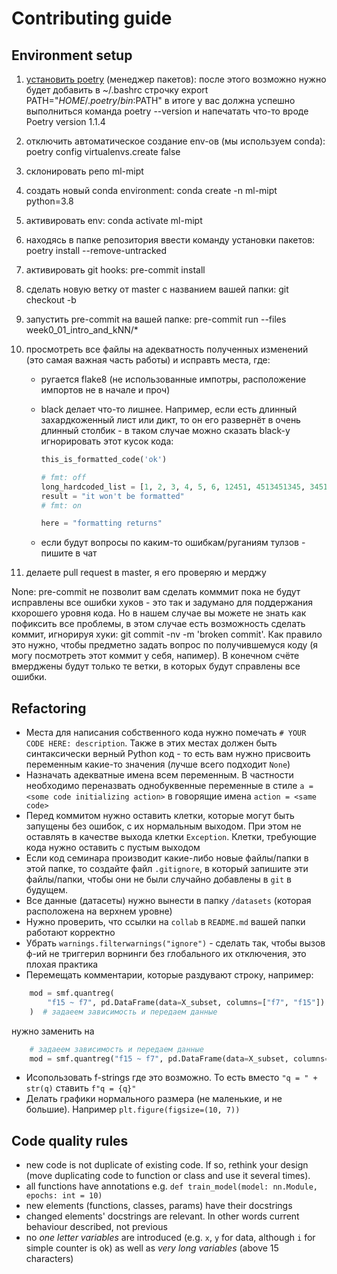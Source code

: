 # Contributing guide

## Environment setup

1. [установить poetry](https://python-poetry.org/docs/#installation) (менеджер пакетов):
   после этого возможно нужно будет добавить в ~/.bashrc строчку export
   PATH="$HOME/.poetry/bin:$PATH" в итоге у вас должна успешно выполниться команда poetry
   --version и напечатать что-то вроде Poetry version 1.1.4
1. отключить автоматическое создание env-ов (мы используем conda): poetry config
   virtualenvs.create false
1. склонировать репо ml-mipt
1. создать новый conda environment: conda create -n ml-mipt python=3.8
1. активировать env: conda activate ml-mipt
1. находясь в папке репозитория ввести команду установки пакетов: poetry install
   --remove-untracked
1. активировать git hooks: pre-commit install
1. сделать новую ветку от master с названием вашей папки: git checkout -b <your week name>
1. запустить pre-commit на вашей папке: pre-commit run --files week0_01_intro_and_kNN/\*
1. просмотреть все файлы на адекватность полученных изменений (это самая важная часть
   работы) и исправть места, где:

   - ругается flake8 (не использованные импотры, расположение импортов не в начале и проч)
   - black делает что-то лишнее. Например, если есть длинный захардкоженный лист или дикт,
     то он его развернёт в очень длинный столбик - в таком случае можно сказать black-у
     игнорировать этот кусок кода:

     ```python
     this_is_formatted_code('ok')

     # fmt: off
     long_hardcoded_list = [1, 2, 3, 4, 5, 6, 12451, 4513451345, 34513451345]
     result = "it won't be formatted"
     # fmt: on

     here = "formatting returns"
     ```

   - если будут вопросы по каким-то ошибкам/руганиям тулзов - пишите в чат

1. делаете pull request в master, я его проверяю и мерджу

None: pre-commit не позволит вам сделать комммит пока не будут исправлены все ошибки
хуков - это так и задумано для поддержания кхорошего уровня кода. Но в нашем случае вы
можете не знать как пофиксить все проблемы, в этом случае есть возможность сделать коммит,
игнорируя хуки: git commit -nv -m 'broken commit'. Как правило это нужно, чтобы предметно
задать вопрос по получившемуся коду (я могу посмотреть этот коммит у себя, напимер). В
конечном счёте вмерджены будут только те ветки, в которых будут справлены все ошибки.

## Refactoring

- Места для написания собственного кода нужно помечать `# YOUR CODE HERE: description`.
  Также в этих местах должен быть синтаксически верный Python код - то есть вам нужно
  присвоить переменным какие-то значения (лучше всего подходит `None`)
- Назначать адекватные имена всем переменным. В частности необходимо переназвать
  однобуквенные переменные в стиле `a = <some code initializing action>` в говорящие имена
  `action = <same code>`
- Перед коммитом нужно оставить клетки, которые могут быть запущены без ошибок, с их
  нормальным выходом. При этом не оставлять в качестве выхода клетки `Exception`. Клетки,
  требующие кода нужно оставить с пустым выходом
- Если код семинара производит какие-либо новые файлы/папки в этой папке, то создайте файл
  `.gitignore`, в который запишите эти файлы/папки, чтобы они не были случайно добавлены в
  `git` в будущем.
- Все данные (датасеты) нужно вынести в папку `/datasets` (которая расположена на верхнем
  уровне)
- Нужно проверить, что ссылки на `collab` в `README.md` вашей папки работают корректно
- Убрать `warnings.filterwarnings("ignore")` - сделать так, чтобы вызов ф-ий не триггерил
  ворнинги без глобального их отключения, это плохая практика
- Перемещать комментарии, которые раздувают строку, например:

```python
    mod = smf.quantreg(
        "f15 ~ f7", pd.DataFrame(data=X_subset, columns=["f7", "f15"])
    )  # задаеем зависимость и передаем данные
```

нужно заменить на

```python
    # задаеем зависимость и передаем данные
    mod = smf.quantreg("f15 ~ f7", pd.DataFrame(data=X_subset, columns=["f7", "f15"]))
```

- Исопользовать f-strings где это возможно. То есть вместо `"q = " + str(q)` ставить
  `f"q = {q}"`
- Делать графики нормального размера (не маленькие, и не большие). Например
  `plt.figure(figsize=(10, 7))`

## Code quality rules

- new code is not duplicate of existing code. If so, rethink your design (move duplicating
  code to function or class and use it several times).
- all functions have annotations e.g.
  `def train_model(model: nn.Module, epochs: int = 10)`
- new elements (functions, classes, params) have their docstrings
- changed elements' docstrings are relevant. In other words current behaviour described,
  not previous
- no _one letter variables_ are introduced (e.g. `x`, `y` for data, although `i` for
  simple counter is ok) as well as _very long variables_ (above 15 characters)
